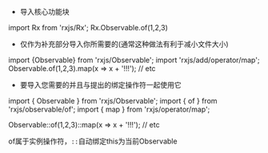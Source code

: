 

- 导入核心功能块

import Rx from 'rxjs/Rx';
Rx.Observable.of(1,2,3)

- 仅作为补充部分导入你所需要的(通常这种做法有利于减小文件大小)

import {Observable} from 'rxjs/Observable';
import 'rxjs/add/operator/map';
Observable.of(1,2,3).map(x => x + '!!!'); // etc

- 要导入您需要的并且与提出的绑定操作符一起使用它

import { Observable } from 'rxjs/Observable';
import { of } from 'rxjs/observable/of';
import { map } from 'rxjs/operator/map';

Observable::of(1,2,3)::map(x => x + '!!!'); // etc

of属于实例操作符，`::`自动绑定this为当前Observable